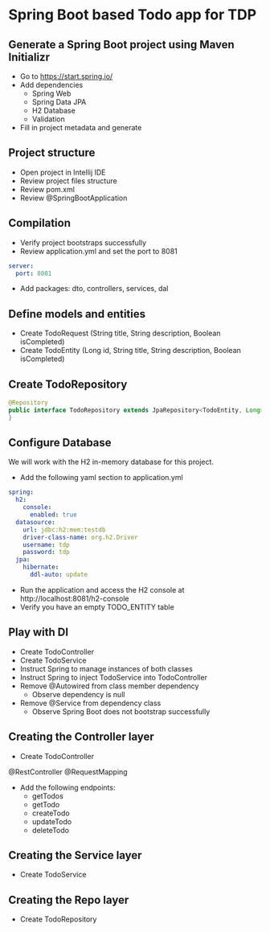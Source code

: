 # Spring Boot based Todo app for TDP

## Generate a Spring Boot project using Maven Initializr
- Go to https://start.spring.io/
- Add dependencies
  - Spring Web
  - Spring Data JPA
  - H2 Database
  - Validation
- Fill in project metadata and generate

## Project structure
- Open project in Intellij IDE
- Review project files structure
- Review pom.xml
- Review @SpringBootApplication

## Compilation
- Verify project bootstraps successfully
- Review application.yml and set the port to 8081
```yaml
server:
  port: 8081
```

- Add packages: dto, controllers, services, dal
  
## Define models and entities
- Create TodoRequest (String title, String description, Boolean isCompleted)
- Create TodoEntity (Long id, String title, String description, Boolean isCompleted)

## Create TodoRepository
```java
@Repository
public interface TodoRepository extends JpaRepository<TodoEntity, Long> {
}
```

## Configure Database
We will work with the H2 in-memory database for this project.
- Add the following yaml section to application.yml 
```yaml
spring:
  h2:
    console:
      enabled: true
  datasource:
    url: jdbc:h2:mem:testdb
    driver-class-name: org.h2.Driver
    username: tdp
    password: tdp
  jpa:
    hibernate:
      ddl-auto: update
```
- Run the application and access the H2 console at http://localhost:8081/h2-console
- Verify you have an empty TODO_ENTITY table

## Play with DI
- Create TodoController
- Create TodoService
- Instruct Spring to manage instances of both classes
- Instruct Spring to inject TodoService into TodoController
- Remove @Autowired from class member dependency
  - Observe dependency is null
- Remove @Service from dependency class
  - Observe Spring Boot does not bootstrap successfully

## Creating the Controller layer
- Create TodoController

@RestController
@RequestMapping
- Add the following endpoints:
  - getTodos  
  - getTodo
  - createTodo
  - updateTodo
  - deleteTodo

## Creating the Service layer
- Create TodoService
## Creating the Repo layer
- Create TodoRepository
